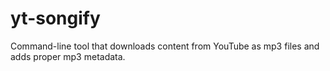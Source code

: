 # yt-songify
Command-line tool that downloads content from YouTube as mp3 files and adds proper mp3 metadata.
